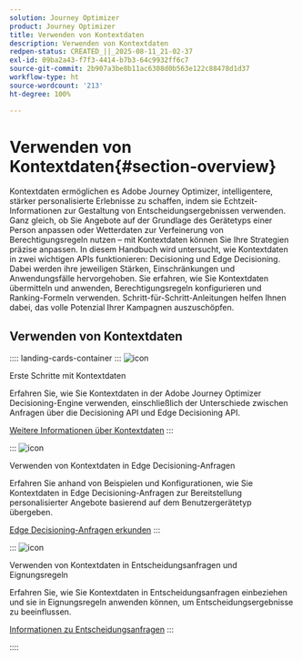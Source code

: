 ```yaml
---
solution: Journey Optimizer
product: Journey Optimizer
title: Verwenden von Kontextdaten
description: Verwenden von Kontextdaten
redpen-status: CREATED_||_2025-08-11_21-02-37
exl-id: 09ba2a43-f7f3-4414-b7b3-64c9932ff6c7
source-git-commit: 2b907a3be8b11ac6308d0b563e122c88478d1d37
workflow-type: ht
source-wordcount: '213'
ht-degree: 100%

---
```


# Verwenden von Kontextdaten{#section-overview}

Kontextdaten ermöglichen es Adobe Journey Optimizer, intelligentere, stärker personalisierte Erlebnisse zu schaffen, indem sie Echtzeit-Informationen zur Gestaltung von Entscheidungsergebnissen verwenden. Ganz gleich, ob Sie Angebote auf der Grundlage des Gerätetyps einer Person anpassen oder Wetterdaten zur Verfeinerung von Berechtigungsregeln nutzen – mit Kontextdaten können Sie Ihre Strategien präzise anpassen. In diesem Handbuch wird untersucht, wie Kontextdaten in zwei wichtigen APIs funktionieren: Decisioning und Edge Decisioning. Dabei werden ihre jeweiligen Stärken, Einschränkungen und Anwendungsfälle hervorgehoben. Sie erfahren, wie Sie Kontextdaten übermitteln und anwenden, Berechtigungsregeln konfigurieren und Ranking-Formeln verwenden. Schritt-für-Schritt-Anleitungen helfen Ihnen dabei, das volle Potenzial Ihrer Kampagnen auszuschöpfen.

## Verwenden von Kontextdaten

:::: landing-cards-container
:::
![icon](https://cdn.experienceleague.adobe.com/icons/circle-play.svg?lang=de)

Erste Schritte mit Kontextdaten

Erfahren Sie, wie Sie Kontextdaten in der Adobe Journey Optimizer Decisioning-Engine verwenden, einschließlich der Unterschiede zwischen Anfragen über die Decisioning API und Edge Decisioning API.

[Weitere Informationen über Kontextdaten](../using/offers/context-data.md)
:::

:::
![icon](https://cdn.experienceleague.adobe.com/icons/code-branch.svg?lang=de)

Verwenden von Kontextdaten in Edge Decisioning-Anfragen

Erfahren Sie anhand von Beispielen und Konfigurationen, wie Sie Kontextdaten in Edge Decisioning-Anfragen zur Bereitstellung personalisierter Angebote basierend auf dem Benutzergerätetyp übergeben.

[Edge Decisioning-Anfragen erkunden](../using/offers/context-data-edge.md)
:::

:::
![icon](https://cdn.experienceleague.adobe.com/icons/list-check.svg?lang=de)

Verwenden von Kontextdaten in Entscheidungsanfragen und Eignungsregeln

Erfahren Sie, wie Sie Kontextdaten in Entscheidungsanfragen einbeziehen und sie in Eignungsregeln anwenden können, um Entscheidungsergebnisse zu beeinflussen.

[Informationen zu Entscheidungsanfragen](../using/offers/context-data-decisioning.md)
:::

::::
